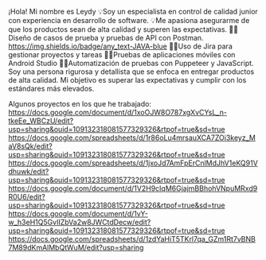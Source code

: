¡Hola! Mi nombre es Leydy
💡Soy un especialista en control de calidad junior con experiencia en desarrollo de software.
💡Me apasiona asegurarme de que los productos sean de alta calidad y superen las expectativas.
☝🏼Diseño de casos de prueba y pruebas de API con Postman.
https://img.shields.io/badge/any_text-JAVA-blue
☝🏼Uso de Jira para gestionar proyectos y tareas
☝🏼Pruebas de aplicaciones móviles con Android Studio
☝🏼Automatización de pruebas con Puppeteer y JavaScript.
Soy una persona rigurosa y detallista que se enfoca en entregar productos de alta calidad. Mi objetivo es superar las expectativas y cumplir con los estándares más elevados.

Algunos proyectos en los que he trabajado:
https://docs.google.com/document/d/1xoOJW8O787xgXvCYsL_n-tkeEe_WBCzU/edit?usp=sharing&ouid=109132318081577329326&rtpof=true&sd=true
https://docs.google.com/spreadsheets/d/1r86oLu4mrsauXCA7ZOi3keyz_MaV8sQk/edit?usp=sharing&ouid=109132318081577329326&rtpof=true&sd=true
https://docs.google.com/spreadsheets/d/1jxoJd7AmFpErCnlMdJhV1eKQ91Vdhuwk/edit?usp=sharing&ouid=109132318081577329326&rtpof=true&sd=true
https://docs.google.com/document/d/1V2H9cIqM6GjajmBBhohVNpuMRxd9R0U6/edit?usp=sharing&ouid=109132318081577329326&rtpof=true&sd=true
https://docs.google.com/document/d/1vY-w_h3eH1Q5GvIIZbVa2w8JWCtdDecw/edit?usp=sharing&ouid=109132318081577329326&rtpof=true&sd=true
https://docs.google.com/spreadsheets/d/1zdYaHiT5TKrl7qa_GZm1Rt7vBNB7M89dKmAlMbQtWuM/edit?usp=sharing
